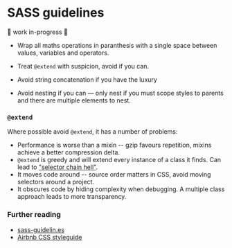 # SASS guidelines

:construction: work in-progress :construction:

- Wrap all maths operations in paranthesis with a single space between values, variables and operators.
- Treat `@extend` with suspicion, avoid if you can.
- Avoid string concatenation if you have the luxury

- Avoid nesting if you can — only nest if you must scope styles to parents and there are multiple elements to nest.

### `@extend`

Where possible avoid `@extend`, it has a number of problems:

- Performance is worse than a mixin -- gzip favours repetition, mixins achieve a better compression delta.
- `@extend` is greedy and will extend every instance of a class it finds. Can lead to ["selector chain hell"](https://twitter.com/gaelmetais/status/564109775995437057).
- It moves code around -- source order matters in CSS, avoid moving selectors around a project.
- It obscures code by hiding complexity when debugging. A multiple class approach leads to more transparency.

### Further reading

- [sass-guidelin.es](https://sass-guidelin.es)
- [Airbnb CSS styleguide](https://github.com/airbnb/css)
